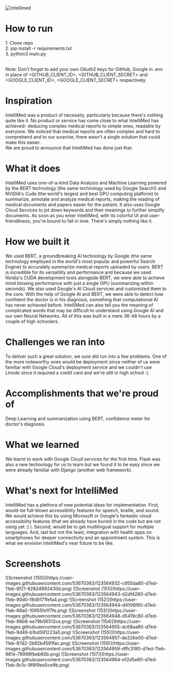 ![intellimed](https://user-images.githubusercontent.com/53670363/121812988-b0e9aa00-cc9c-11eb-9565-88d4ac0a857b.png)

<h1>How to run</h1>
1. Clone repo<br>
2. pip install -r requirements.txt<br>
3. python3 main.py<br>
<br>

Note: Don't forget to add your own OAuth2 keys for GitHub, Google in .env in place of <GITHUB_CLIENT_ID>, <GITHUB_CLIENT_SECRET> and <GOOGLE_CLIENT_ID>, <GOOGLE_CLIENT_SECRET> respectively.

<h1>Inspiration</h1>
IntelliMed was a product of necessity, particularly because there's nothing quite like it. No product or service has come close to what IntelliMed has achieved- deducing complex medical reports to simple ones, readable by everyone. We noticed that medical reports are often complex and hard to comprehend and to our surprise, there wasn't a single solution that could make this easier.
<br>
We are proud to announce that IntelliMed has done just that.

<h1>What it does</h1>
IntelliMed uses one-of-a-kind Data Analysis and Machine Learning powered by the BERT technology (the same technology used by Google Search!) and NVIDIA's Cuda (the world's largest and best GPU computing platform) to summarize, annotate and analyze medical reports, making the reading of medical documents and papers easier for the patient. It also uses Google Cloud Services to jot down keywords and their meanings to further simplify documents. As soon as you enter IntelliMed, with its colorful UI and user-friendliness, you're bound to fall in love. There's simply nothing like it.

<h1>How we built it</h1>
We used BERT, a groundbreaking AI technology by Google (the same technology employed in the world's most popular and powerful Search Engine) to accurately summarize medical reports uploaded by users. BERT is incredible for its versatility and performance and because we used Nvidia's CUDA development tools alongside BERT, we were able to achieve mind blowing performance with just a single GPU (summarizing within seconds). We also used Google's AI Cloud services and customized them to the core. With the help of Google AI and BERT, we were able to detect how confident the doctor is in his diagnosis, something that computational AI has never achieved before. IntelliMed can also tell you the meaning of complicated words that may be difficult to understand using Google AI and our own Neural Networks. All of this was built in a mere 36-48 hours by a couple of high schoolers.

<h1>Challenges we ran into</h1>
To deliver such a great solution, we sure did run into a few problems. One of the more noteworthy ones would be deployment since neither of us were familiar with Google Cloud's deployment service and we couldn't use Linode since it required a credit card and we're still in high school :(.

<h1>Accomplishments that we're proud of</h1>
Deep Learning and summarization using BERT, confidence meter for doctor's diagnosis

<h1>What we learned</h1>
We learnt to work with Google Cloud services for the first time. Flask was also a new technology for us to learn but we found it to be easy since we were already familiar with Django (another web framework).

<h1>What's next for IntelliMed</h1>
IntelliMed has a plethora of new potential ideas for implementation. First, would-be full-blown accessibility features for speech, braille, and sound. We would achieve this by using Microsoft or Google's fantastic cloud accessibility features (that we already have buried in the code but are not using yet :) ). Second, would be to get multilingual support for multiple languages. And, last but not the least, integration with health apps on smartphones for deeper connectivity and an appointment system. This is what we envision IntelliMed's near future to be like.


<h1>Screenshots</h1>
![Screenshot (150)](https://user-images.githubusercontent.com/53670363/123564932-c955da80-d7ed-11eb-9f21-92824992430d.png)
![Screenshot (151)](https://user-images.githubusercontent.com/53670363/123564943-d2df4280-d7ed-11eb-90d0-f8d9171fefa4.png)
![Screenshot (152)](https://user-images.githubusercontent.com/53670363/123564944-d4106f80-d7ed-11eb-89a0-10955fe1f7fe.png)
![Screenshot (153)](https://user-images.githubusercontent.com/53670363/123564948-d5419c80-d7ed-11eb-88b8-ee79b56512ce.png)
![Screenshot (154)](https://user-images.githubusercontent.com/53670363/123564955-dc68aa80-d7ed-11eb-9d49-b1bd591223a5.png)
![Screenshot (155)](https://user-images.githubusercontent.com/53670363/123564957-de326e00-d7ed-11eb-87d2-2b92b4591fac.png)
![Screenshot (156)](https://user-images.githubusercontent.com/53670363/123564959-dffc3180-d7ed-11eb-981e-78998fbeb60b.png)
![Screenshot (157)](https://user-images.githubusercontent.com/53670363/123564964-e12d5e80-d7ed-11eb-8c1c-9f6f9ee5ce9b.png)
